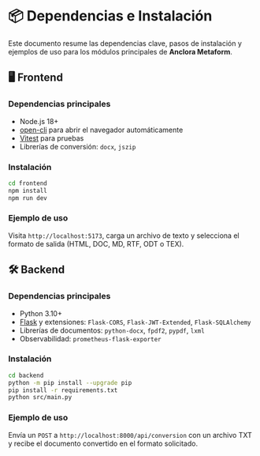 # 📦 Dependencias e Instalación

Este documento resume las dependencias clave, pasos de instalación y ejemplos de uso para los módulos principales de **Anclora Metaform**.

## 🖥️ Frontend

### Dependencias principales
- Node.js 18+
- [open-cli](https://github.com/sindresorhus/open-cli) para abrir el navegador automáticamente
- [Vitest](https://vitest.dev/) para pruebas
- Librerías de conversión: `docx`, `jszip`

### Instalación
```bash
cd frontend
npm install
npm run dev
```

### Ejemplo de uso
Visita `http://localhost:5173`, carga un archivo de texto y selecciona el formato de salida (HTML, DOC, MD, RTF, ODT o TEX).

## 🛠️ Backend

### Dependencias principales
- Python 3.10+
- [Flask](https://flask.palletsprojects.com/) y extensiones: `Flask-CORS`, `Flask-JWT-Extended`, `Flask-SQLAlchemy`
- Librerías de documentos: `python-docx`, `fpdf2`, `pypdf`, `lxml`
- Observabilidad: `prometheus-flask-exporter`

### Instalación
```bash
cd backend
python -m pip install --upgrade pip
pip install -r requirements.txt
python src/main.py
```

### Ejemplo de uso
Envía un `POST` a `http://localhost:8000/api/conversion` con un archivo TXT y recibe el documento convertido en el formato solicitado.

